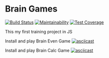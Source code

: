 # Brain Games
[![Build Status](https://travis-ci.org/Simp-lexx/project-lvl1-s404.svg?branch=master)](https://travis-ci.org/Simp-lexx/project-lvl1-s404)
[![Maintainability](https://api.codeclimate.com/v1/badges/efad258fa681377c3102/maintainability)](https://codeclimate.com/github/Simp-lexx/project-lvl1-s404/maintainability)
[![Test Coverage](https://api.codeclimate.com/v1/badges/efad258fa681377c3102/test_coverage)](https://codeclimate.com/github/Simp-lexx/project-lvl1-s404/test_coverage)

This my first training project in JS

Install and play Brain Even Game
[![asciicast](https://asciinema.org/a/jp8Tysob0fnkC9asQ3Up6d4d8.svg)](https://asciinema.org/a/jp8Tysob0fnkC9asQ3Up6d4d8)

Install and play Brain Calc Game
[![asciicast](https://asciinema.org/a/MCbgUOT08kiARv5nmy6kOp7tK.svg)](https://asciinema.org/a/MCbgUOT08kiARv5nmy6kOp7tK)
